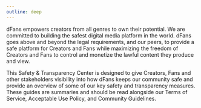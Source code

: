 ```yaml
---
outline: deep
---
```


dFans empowers creators from all genres to own their potential. We are committed to building the safest digital media platform in the world. dFans goes above and beyond the legal requirements, and our peers, to provide a safe platform for Creators and Fans while maximizing the freedom of Creators and Fans to control and monetize the lawful content they produce and view.

This Safety & Transparency Center is designed to give Creators, Fans and other stakeholders visibility into how dFans keeps our community safe and provide an overview of some of our key safety and transparency measures. These guides are summaries and should be read alongside our Terms of Service, Acceptable Use Policy, and Community Guidelines.
